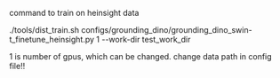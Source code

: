 command to train on heinsight data

./tools/dist_train.sh configs/grounding_dino/grounding_dino_swin-t_finetune_heinsight.py 1 --work-dir test_work_dir


1 is number of gpus, which can be changed.
change data path in config file!! 
